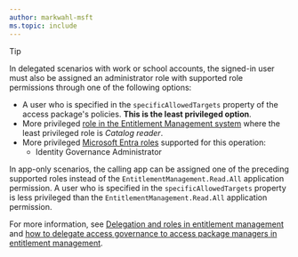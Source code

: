```yaml
---
author: markwahl-msft
ms.topic: include
---
```


<!-- Applies to:
- accessPackageCatalog filter by current user
-->

> [!TIP]
> In delegated scenarios with work or school accounts, the signed-in user must also be assigned an administrator role with supported role permissions through one of the following options:
> 
> - A user who is specified in the `specificAllowedTargets` property of the access package's policies. **This is the least privileged option**.
> - More privileged [role in the Entitlement Management system](/entra/id-governance/entitlement-management-delegate) where the least privileged role is *Catalog reader*.
> - More privileged [Microsoft Entra roles](/entra/identity/role-based-access-control/permissions-reference?toc=%2Fgraph%2Ftoc.json) supported for this operation:
>     - Identity Governance Administrator
> 
> In app-only scenarios, the calling app can be assigned one of the preceding supported roles instead of the `EntitlementManagement.Read.All` application permission. A user who is specified in the `specificAllowedTargets` property is less privileged than the `EntitlementManagement.Read.All` application permission.
> 
> For more information, see [Delegation and roles in entitlement management](/entra/id-governance/entitlement-management-delegate) and [how to delegate access governance to access package managers in entitlement management](/entra/id-governance/entitlement-management-delegate-managers).
